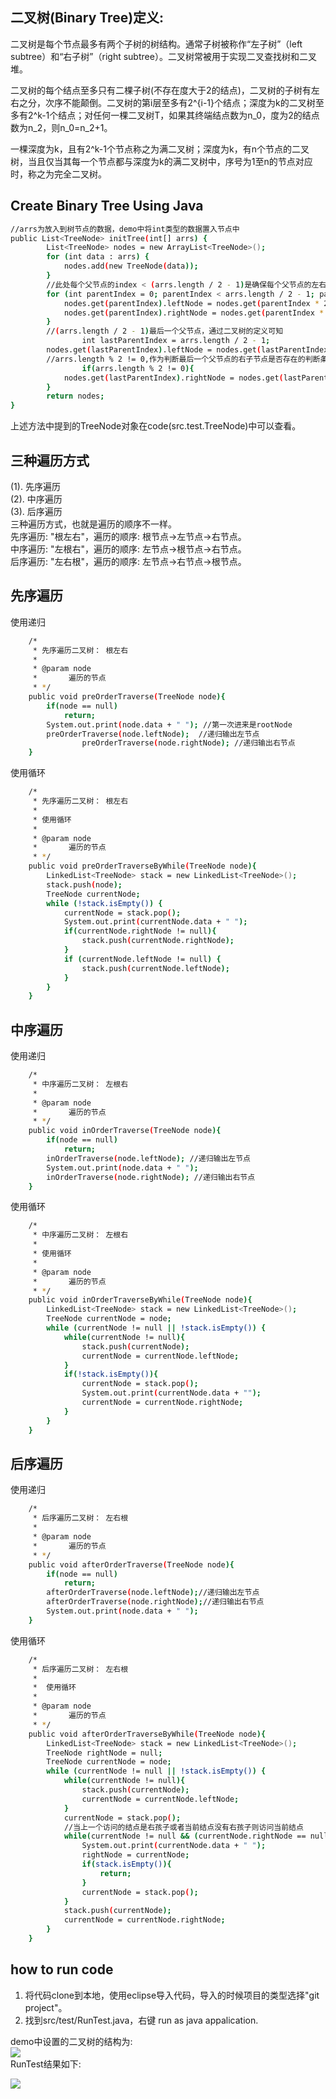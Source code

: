 ## 二叉树(Binary Tree)定义:
二叉树是每个节点最多有两个子树的树结构。通常子树被称作“左子树”（left subtree）和“右子树”（right subtree）。二叉树常被用于实现二叉查找树和二叉堆。

二叉树的每个结点至多只有二棵子树(不存在度大于2的结点)，二叉树的子树有左右之分，次序不能颠倒。二叉树的第i层至多有2^{i-1}个结点；深度为k的二叉树至多有2^k-1个结点；对任何一棵二叉树T，如果其终端结点数为n_0，度为2的结点数为n_2，则n_0=n_2+1。

一棵深度为k，且有2^k-1个节点称之为满二叉树；深度为k，有n个节点的二叉树，当且仅当其每一个节点都与深度为k的满二叉树中，序号为1至n的节点对应时，称之为完全二叉树。

## Create Binary Tree Using Java

```sh
//arrs为放入到树节点的数据，demo中将int类型的数据置入节点中
public List<TreeNode> initTree(int[] arrs) {
		List<TreeNode> nodes = new ArrayList<TreeNode>();
		for (int data : arrs) {
			nodes.add(new TreeNode(data));
		}
		//此处每个父节点的index < (arrs.length / 2 - 1)是确保每个父节点的左右子节点都存在 
		for (int parentIndex = 0; parentIndex < arrs.length / 2 - 1; parentIndex++) {
			nodes.get(parentIndex).leftNode = nodes.get(parentIndex * 2 + 1);
			nodes.get(parentIndex).rightNode = nodes.get(parentIndex * 2 + 2); 
		}
		//(arrs.length / 2 - 1)最后一个父节点，通过二叉树的定义可知		
                int lastParentIndex = arrs.length / 2 - 1;
		nodes.get(lastParentIndex).leftNode = nodes.get(lastParentIndex * 2 + 1);
		//arrs.length % 2 != 0,作为判断最后一个父节点的右子节点是否存在的判断条件		
                if(arrs.length % 2 != 0){
			nodes.get(lastParentIndex).rightNode = nodes.get(lastParentIndex * 2 + 2);
		}
		return nodes;
}
```
上述方法中提到的TreeNode对象在code(src.test.TreeNode)中可以查看。

## 三种遍历方式

(1). 先序遍历<br/>
(2). 中序遍历<br/>
(3). 后序遍历<br/>
三种遍历方式，也就是遍历的顺序不一样。<br/>
先序遍历: "根左右"，遍历的顺序: 根节点->左节点->右节点。<br/>
中序遍历: "左根右"，遍历的顺序: 左节点->根节点->右节点。<br/>
后序遍历: "左右根"，遍历的顺序: 左节点->右节点->根节点。<br/>

## 先序遍历

使用递归
```sh
	/*
	 * 先序遍历二叉树： 根左右
	 * 
	 * @param node
	 *       遍历的节点
	 * */
	public void preOrderTraverse(TreeNode node){
		if(node == null)
			return;
		System.out.print(node.data + " "); //第一次进来是rootNode
		preOrderTraverse(node.leftNode);  //递归输出左节点		
                preOrderTraverse(node.rightNode); //递归输出右节点
	}
```

使用循环
```sh
	/*
	 * 先序遍历二叉树： 根左右
	 * 
	 * 使用循环
	 * 
	 * @param node
	 *       遍历的节点
	 * */
	public void preOrderTraverseByWhile(TreeNode node){
		LinkedList<TreeNode> stack = new LinkedList<TreeNode>();
		stack.push(node);
		TreeNode currentNode;
		while (!stack.isEmpty()) {
			currentNode = stack.pop();
			System.out.print(currentNode.data + " ");
			if(currentNode.rightNode != null){
				stack.push(currentNode.rightNode);
			}
			if (currentNode.leftNode != null) {
				stack.push(currentNode.leftNode);
			}
		}
	}
```

## 中序遍历

使用递归
```sh
	/*
	 * 中序遍历二叉树： 左根右
	 * 
	 * @param node
	 *       遍历的节点
	 * */
	public void inOrderTraverse(TreeNode node){
		if(node == null)
			return;
		inOrderTraverse(node.leftNode); //递归输出左节点
		System.out.print(node.data + " "); 
		inOrderTraverse(node.rightNode); //递归输出右节点
	}
```

使用循环
```sh
	/*
	 * 中序遍历二叉树： 左根右
	 * 
	 * 使用循环
	 * 
	 * @param node
	 *       遍历的节点
	 * */
	public void inOrderTraverseByWhile(TreeNode node){
		LinkedList<TreeNode> stack = new LinkedList<TreeNode>();
		TreeNode currentNode = node;
		while (currentNode != null || !stack.isEmpty()) {
			while(currentNode != null){
				stack.push(currentNode);
				currentNode = currentNode.leftNode;
			}
			if(!stack.isEmpty()){
				currentNode = stack.pop();
				System.out.print(currentNode.data + "");
				currentNode = currentNode.rightNode;
			}
		}
	}
```

## 后序遍历

使用递归
```sh
	/*
	 * 后序遍历二叉树： 左右根
	 * 
	 * @param node
	 *       遍历的节点
	 * */
	public void afterOrderTraverse(TreeNode node){
		if(node == null)
			return;
		afterOrderTraverse(node.leftNode);//递归输出左节点
		afterOrderTraverse(node.rightNode);//递归输出右节点
		System.out.print(node.data + " ");
	}
```

使用循环
```sh
	/*
	 * 后序遍历二叉树： 左右根
	 * 
	 *  使用循环
	 * 
	 * @param node
	 *       遍历的节点
	 * */
	public void afterOrderTraverseByWhile(TreeNode node){
		LinkedList<TreeNode> stack = new LinkedList<TreeNode>();
		TreeNode rightNode = null;
		TreeNode currentNode = node;
		while (currentNode != null || !stack.isEmpty()) {
			while(currentNode != null){
				stack.push(currentNode);
				currentNode = currentNode.leftNode;
			}
			currentNode = stack.pop();
			//当上一个访问的结点是右孩子或者当前结点没有右孩子则访问当前结点
			while(currentNode != null && (currentNode.rightNode == null || currentNode.rightNode == rightNode)){
				System.out.print(currentNode.data + " ");
				rightNode = currentNode;
				if(stack.isEmpty()){
					return;
				}
				currentNode = stack.pop();
			}
			stack.push(currentNode);
			currentNode = currentNode.rightNode;
		}
	}
```

## how to run code
1. 将代码clone到本地，使用eclipse导入代码，导入的时候项目的类型选择"git project"。
2. 找到src/test/RunTest.java，右键 run as java appalication.

demo中设置的二叉树的结构为:<br />
![](http://blog.tommyyang.cn/img/binary-tree.png)<br />
RunTest结果如下:<br />

![](http://blog.tommyyang.cn/img/binarytree-xunhuanresult.png)
